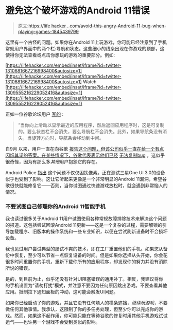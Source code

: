 # 避免这个破坏游戏的Android 11错误

> 原文:[https://life hacker . com/avoid-this-angry-Android-11-bug-when-playing-games-1845439799](https://lifehacker.com/avoid-this-annoying-android-11-bug-when-playing-games-1845439799)

这里有一个古怪的问题。如果你在Android 11上玩游戏，你可能已经注意到了手机常规用户界面中的两个栏:导航和状态。这些细小的线条出现在你游戏的顶部，这使得你无法查看或点击你想玩的游戏的重要部分。例如:

 [https://lifehacker.com/embed/inset/iframe?id=twitter-1310681667216998400&autosize=1](https://lifehacker.com/embed/inset/iframe?id=twitter-1310681667216998400&autosize=1) Watch [https://lifehacker.com/embed/inset/iframe?id=twitter-1309555216229052416&autosize=1](https://lifehacker.com/embed/inset/iframe?id=twitter-1309555216229052416&autosize=1) 

正如一位谷歌论坛用户 [写的](https://support.google.com/pixelphone/thread/70424972?msgid=74233371) :

> “当你向上滑动以显示最近的应用程序，然后返回应用程序时，这是可复制的。要么状态栏不会消失，要么导航栏不会消失。此外，如果导航条没有消失，当旋转方向时，导航条会移动到中间。

自9月 以来，用户一直在向谷歌 [报告这个问题，但该公司似乎一直在给一个有点闪烁其词的答案。在某些情况下，谷歌代表表示他们已经](https://issuetracker.google.com/issues/168579812) [无法复制bug](https://issuetracker.google.com/issues/166657548#comment7) ，这似乎很奇怪，因为有那么多*其他*用户抱怨它的存在。

Android Police [指出](https://www.androidpolice.com/2020/10/20/annoying-android-11-bug-prevents-apps-from-going-fullscreen) 这个问题不仅仅困扰像素。正在测试三星One UI 3.0的设备似乎也受到了影响。这让它听起来更像是一个非常明显的Android 11漏洞，希望谷歌很快就能修复它——否则，当你试图通过快速游戏放松时，就会遇到非常恼人的情况。

### 不要试图自己修理你的Android 11智能手机

我也读过很多关于Android 11用户试图使用各种常规故障排除技术来解决这个问题的报道。这包括尝试回滚Android 11更新——这是一个复杂的过程，需要解锁的引导加载程序、旧版本的操作系统和一些专业知识，以便在尝试刷新设备时不会损坏设备。

我也见过用户尝试典型的屡试不爽的技术，即在工厂重置他们的手机。如果您从备份中恢复，至少可以节省一点恢复设备的时间。但是如果你选择从头开始，你会花很多时间重置你的手机，重新下载你所有的应用程序，却发现你的努力并没有消除所说的错误。

是的，到目前为止，似乎还没有针对UI阻塞错误的通用补丁。相反，我建议将你的手机设置为“请勿打扰”模式，并注意不要因为任何原因跳出游戏。不要查看其他应用。抵制拉下通知面板的冲动，这可能会触发UI问题。

如果你已经启动了你的游戏，并且它没有任何烦人的横条遮挡，*继续玩游戏*，不要做任何其他事情。我承认，这限制了你的多任务处理，但至少你可以完成你的游戏。然而，如果这不起作用，你可能只能在等待谷歌的修复时用其他手机游戏试试运气——也许另一个游戏不会受到类似的影响。